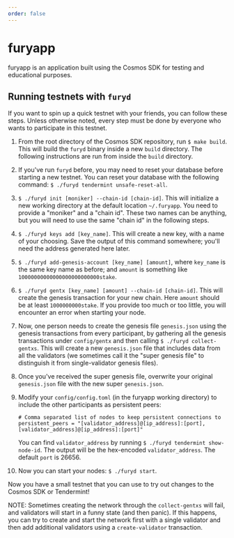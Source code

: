 ```yaml
---
order: false
---
```


# furyapp

furyapp is an application built using the Cosmos SDK for testing and educational purposes.

## Running testnets with `furyd`

If you want to spin up a quick testnet with your friends, you can follow these steps.
Unless otherwise noted, every step must be done by everyone who wants to participate
in this testnet.

1. From the root directory of the Cosmos SDK repository, run `$ make build`. This will build the
    `furyd` binary inside a new `build` directory. The following instructions are run from inside
    the `build` directory.
2. If you've run `furyd` before, you may need to reset your database before starting a new
    testnet. You can reset your database with the following command: `$ ./furyd tendermint unsafe-reset-all`.
3. `$ ./furyd init [moniker] --chain-id [chain-id]`. This will initialize a new working directory
    at the default location `~/.furyapp`. You need to provide a "moniker" and a "chain id". These
    two names can be anything, but you will need to use the same "chain id" in the following steps.
4. `$ ./furyd keys add [key_name]`. This will create a new key, with a name of your choosing.
    Save the output of this command somewhere; you'll need the address generated here later.
5. `$ ./furyd add-genesis-account [key_name] [amount]`, where `key_name` is the same key name as
    before; and `amount` is something like `10000000000000000000000000stake`.
6. `$ ./furyd gentx [key_name] [amount] --chain-id [chain-id]`. This will create the genesis
    transaction for your new chain. Here `amount` should be at least `1000000000stake`. If you
    provide too much or too little, you will encounter an error when starting your node.
7. Now, one person needs to create the genesis file `genesis.json` using the genesis transactions
   from every participant, by gathering all the genesis transactions under `config/gentx` and then
   calling `$ ./furyd collect-gentxs`. This will create a new `genesis.json` file that includes data
   from all the validators (we sometimes call it the "super genesis file" to distinguish it from
   single-validator genesis files).
8. Once you've received the super genesis file, overwrite your original `genesis.json` file with
    the new super `genesis.json`.
9. Modify your `config/config.toml` (in the furyapp working directory) to include the other participants as
    persistent peers:

    ```
    # Comma separated list of nodes to keep persistent connections to
    persistent_peers = "[validator_address]@[ip_address]:[port],[validator_address]@[ip_address]:[port]"
    ```

    You can find `validator_address` by running `$ ./furyd tendermint show-node-id`. The output will
    be the hex-encoded `validator_address`. The default `port` is 26656.
10. Now you can start your nodes: `$ ./furyd start`.

Now you have a small testnet that you can use to try out changes to the Cosmos SDK or Tendermint!

NOTE: Sometimes creating the network through the `collect-gentxs` will fail, and validators will start
in a funny state (and then panic). If this happens, you can try to create and start the network first
with a single validator and then add additional validators using a `create-validator` transaction.
